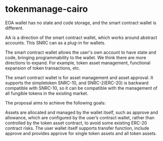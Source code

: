 # tokenmanage-cairo

EOA wallet has no state and code storage, and the smart contract wallet is different.

AA is a direction of the smart contract wallet, which works around abstract accounts. This SNRC can as a plug-in for wallets.

The smart contract wallet allows the user's own account to have state and code, bringing programmability to the wallet. We think there are more directions to expand. For example, token asset management, functional expansion of token transactions, etc.

The smart contract wallet is for asset management and asset approval. It supports the simpletoken SNRC-10, and SNRC-2(ERC-20) is backward compatible with SNRC-10, so it can be compatible with the management of all fungible tokens in the existing market.

The proposal aims to achieve the following goals:

Assets are allocated and managed by the wallet itself, such as approve and allowance, which are configured by the user’s contract wallet, rather than controlled by the token asset contract, to avoid some existing ERC-20 contract risks.
The user wallet itself supports transfer function, include approve and provides approve for single token assets and all token assets.
